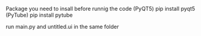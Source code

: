 Package you need to insall before runnig the code 
(PyQT5)
pip install pyqt5
(PyTube)
pip install pytube



run main.py and untitled.ui in the same folder